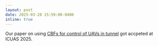 ```yaml
---
layout: post
date: 2025-03-28 15:59:00-0400
inline: true
---
```


Our paper on using [CBFs for control of UAVs in tunnel](https://ieeexplore.ieee.org/document/11007781) got accpeted at ICUAS 2025.

